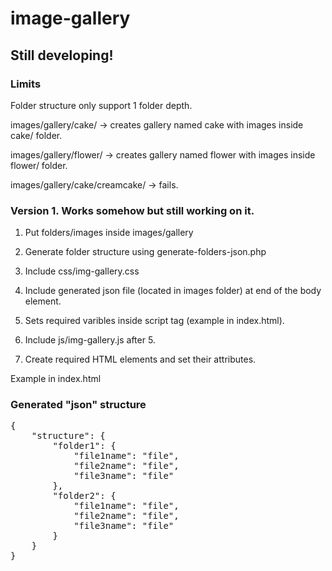 # image-gallery

## Still developing! ##

### Limits ###
Folder structure only support 1 folder depth.

images/gallery/cake/ -> creates gallery named cake with images inside cake/ folder.

images/gallery/flower/ -> creates gallery named flower with images inside flower/ folder.

images/gallery/cake/creamcake/ -> fails.

### Version 1. Works somehow but still working on it. ###

1. Put folders/images inside images/gallery

2. Generate folder structure using generate-folders-json.php

3. Include css/img-gallery.css

4. Include generated json file (located in images folder) at end of the body element.

5. Sets required varibles inside script tag (example in index.html).

6. Include js/img-gallery.js after 5.

7. Create required HTML elements and set their attributes.

Example in index.html

### Generated "json" structure ###
<pre>
{
    "structure": {
        "folder1": {
            "file1name": "file",
            "file2name": "file",
            "file3name": "file"
        },
        "folder2": {
            "file1name": "file",
            "file2name": "file",
            "file3name": "file"
        }
    }   
}
</pre>